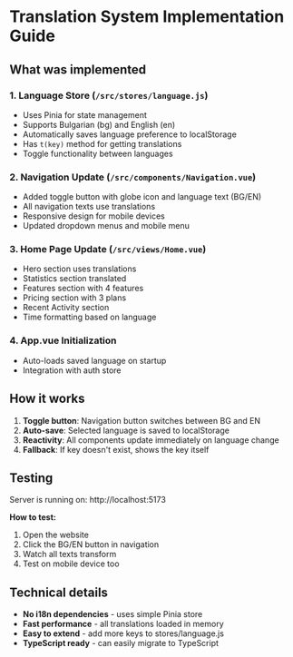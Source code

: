 # Translation System Implementation Guide

## What was implemented

### 1. Language Store (`/src/stores/language.js`)
- Uses Pinia for state management
- Supports Bulgarian (bg) and English (en)
- Automatically saves language preference to localStorage
- Has `t(key)` method for getting translations
- Toggle functionality between languages

### 2. Navigation Update (`/src/components/Navigation.vue`)
- Added toggle button with globe icon and language text (BG/EN)
- All navigation texts use translations
- Responsive design for mobile devices
- Updated dropdown menus and mobile menu

### 3. Home Page Update (`/src/views/Home.vue`)
- Hero section uses translations
- Statistics section translated
- Features section with 4 features
- Pricing section with 3 plans
- Recent Activity section
- Time formatting based on language

### 4. App.vue Initialization
- Auto-loads saved language on startup
- Integration with auth store

## How it works

1. **Toggle button**: Navigation button switches between BG and EN
2. **Auto-save**: Selected language is saved to localStorage
3. **Reactivity**: All components update immediately on language change
4. **Fallback**: If key doesn't exist, shows the key itself

## Testing

Server is running on: http://localhost:5173

**How to test:**
1. Open the website
2. Click the BG/EN button in navigation
3. Watch all texts transform
4. Test on mobile device too

## Technical details

- **No i18n dependencies** - uses simple Pinia store
- **Fast performance** - all translations loaded in memory
- **Easy to extend** - add more keys to stores/language.js
- **TypeScript ready** - can easily migrate to TypeScript 